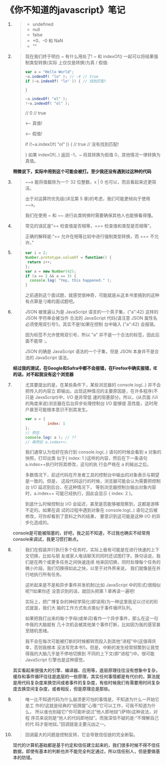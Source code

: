 # 《你不知道的javascript》笔记

1. > - undefined
   > - null
   > - false
   > - +0、-0 和 NaN
   > - ""

2. > 现在我们终于明白 ~ 有什么用处了! ~ 和 indexOf() 一起可以将结果强制类型转换(实际 上仅仅是转换)为真 / 假值:
   >
   > ```js
   > var a = "Hello World";
   > ~a.indexOf( "lo" ); // -4 // true
   > if (~a.indexOf( "lo" )) { // 找到匹配!
   > 
   > }
   > ```
   >
   >
   >
   > ```js
   > ~a.indexOf( "ol" );
   > !~a.indexOf( "ol" );
   > ```
   >
   >
   >
   > // 0
   >  // true
   >
   > <-- 真值!
   >
   > <-- 假值!
   >
   > if (!~a.indexOf( "ol" )) { // true // 没有找到匹配!
   >
   > }
   >  如果 indexOf(..) 返回 -1，~ 将其转换为假值 0，其他情况一律转换为真值。

   **稍微说下，实际中用到这个可能会被打。至少我还没有遇到过这种的代码**

3. > ~~x 能将值截除为一个 32 位整数，x | 0 也可以，而且看起来还更简洁。
   >
   > 出于对运算符优先级(详见第 5 章)的考虑，我们可能更倾向于使用 ~~x。
   >
   > 我们在使用 ~ 和 ~~ 进行此类转换时需要确保其他人也能够看得懂。

4. > 常见的误区是“== 检查值是否相等，=== 检查值和类型是否相等”。
   >
   > 正确的解释是:“== 允许在相等比较中进行强制类型转换，而 === 不允许。”

5. >
   >
   > ```js
   > var i = 2;
   > Number.prototype.valueOf = function() {
   >  return i++;
   > };
   > var a = new Number(42);
   > if (a == 2 && a == 3) {
   >   console.log( "Yep, this happened." );
   > }
   > 
   > ```
   >
   > 之前遇到这个面试题，就感觉很神奇，可能就是从这本书里搞到的这种有点算是刁难的面试题吧。

6. > JSON 被普遍认为是 JavaScript 语言的一个真子集，{"a":42} 这样的 JSON 字符串会被当作 合法的 JavaScript 代码(请注意 JSON 属性名必须使用双引号!)。其实不是!如果在控制 台中输入 {"a":42} 会报错。
   >
   > 因为标签不允许使用双引号，所以 "a" 并不是一个合法的标签，因此后面不能带 :。
   >
   > JSON 的确是 JavaScript 语法的一个子集，但是 JSON 本身并不是合法的 JavaScript 语法。

   **经过我的测试，在Google和Safra中都不会报错，在Firefox中确实报错，IE的话，对不起我没有这个浏览器**

7. > 尤其要提出的是，在某些条件下，某些浏览器的 console.log(..) 并不会把传入的内容立 即输出。出现这种情况的主要原因是，在许多程序(不只是 JavaScript)中，I/O 是非常低 速的阻塞部分。所以，(从页面 /UI 的角度来说)浏览器在后台异步处理控制台 I/O 能够提 高性能，这时用户甚至可能根本意识不到其发生。
   >
   > ```js
   > var a = {
   >           index: 1
   > };
   > // 然后
   > console.log( a ); // ??
   > // 再然后 a.index++;
   > 
   > ```
   >
   > 我们通常认为恰好在执行到 console.log(..) 语句的时候会看到 a 对象的快照，打印出类 似于{ index: 1 }这样的内容，然后在下一条语句a.index++执行时将其修改，这句的执 行会严格在 a 的输出之后。
   >
   > 多数情况下，前述代码在开发者工具的控制台中输出的对象表示与期望是一致的。但是， 这段代码运行的时候，浏览器可能会认为需要把控制台 I/O 延迟到后台，在这种情况下， 等到浏览器控制台输出对象内容时，a.index++ 可能已经执行，因此会显示 { index: 2 }。
   >
   > 到底什么时候控制台 I/O 会延迟，甚至是否能够被观察到，这都是游移不定的。如果在调 试的过程中遇到对象在 console.log(..) 语句之后被修改，可你却看到了意料之外的结果， 要意识到这可能是这种 I/O 的异步化造成的。

   console是可能被阻塞的，好吧，我之前不知道，不过我也确实不经常用console来调试，我更习惯打断点。

8. > 我们在假装并行执行多个任务时，实际上极有可能是在进行快速的上下文切换，比如与朋 友或家人电话聊天的同时还试图打字。换句话说，我们是在两个或更多任务之间快速连续 地来回切换，同时处理每个任务的微小片段。我们切换得如此之快，以至于对外界来说， 我们就像是在并行地执行所有任务。
   >
   > 这听起来是不是和异步事件并发机制(比如 JavaScript 中的形式)很相似呢?!如果你还 没意识到的话，就回头把第 1 章再读一遍吧!
   >
   > 实际上，把广博复杂的神经学简化(即误用)为一种这里我足以讨论的形式就是，我们大 脑的工作方式有点类似于事件循环队列。
   >
   > 如果把我打出来的每个字母(或单词)看作一个异步事件，那么在这一句中我的大脑就有 几十次机会被其他某个事件打断，比如因为我的感官甚至随机思绪。
   >
   > 我不会在每次可能被打断的时候都转而投入到其他“进程”中(这值得庆幸，否则我根本 没法写完本书!)。但是，中断的发生经常频繁到让我觉得我的大脑几乎是不停地切换到 不同的上下文(即“进程”)中。很可能 JavaScript 引擎也是这种感觉。

   其实看起来很强大的引擎、编译器、应用等，底层原理往往没有想象中复杂，缓存和事件循环往往是底层的一些原理，其实任何事情都是有代价的，算法就是用代码复杂度来换空间或者事件的复杂度，有些时候我们有需要用时间复杂度去换空间复杂度，或者相反，但是原理总是那些。

9. > 唯一比不知道代码为什么崩溃更可怕的事情是，不知道为什么一开始它是工 作的!这就是经典的“纸牌屋”心理:“它可以工作，可我不知道为什么， 所以谁也别碰它!”你可能听说过“他人即地狱”(萨特)这种说法，对程 序员来说则是“他人的代码即地狱”。而我深信不疑的是:“不理解自己的代 码才是地狱。”回调就是主要元凶之一。

10. > 回调最大的问题是控制反转，它会导致信任链的完全断裂。

    现代的计算机基础都是基于约定和信任建立起来的，我们很多时候不得不信任数据，即使有基本的判断也并不能完全判定通过，所以信任别人，但是要做基本的防错。
